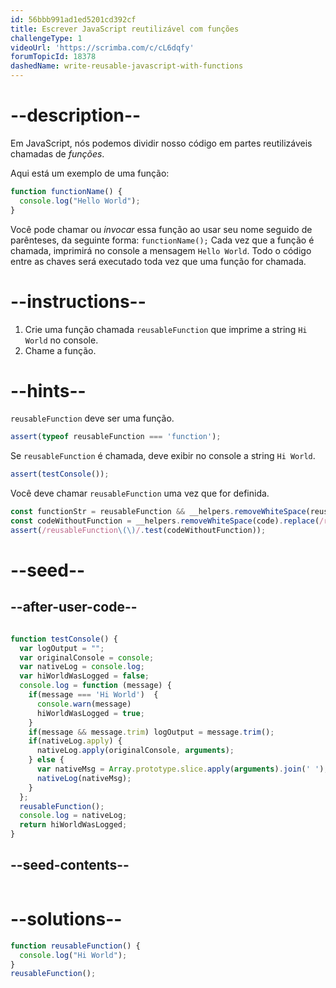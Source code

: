 ```yaml
---
id: 56bbb991ad1ed5201cd392cf
title: Escrever JavaScript reutilizável com funções
challengeType: 1
videoUrl: 'https://scrimba.com/c/cL6dqfy'
forumTopicId: 18378
dashedName: write-reusable-javascript-with-functions
---
```


# --description--

Em JavaScript, nós podemos dividir nosso código em partes reutilizáveis chamadas de <dfn>funções</dfn>.

Aqui está um exemplo de uma função:

```js
function functionName() {
  console.log("Hello World");
}
```

Você pode chamar ou <dfn>invocar</dfn> essa função ao usar seu nome seguido de parênteses, da seguinte forma: `functionName();` Cada vez que a função é chamada, imprimirá no console a mensagem `Hello World`. Todo o código entre as chaves será executado toda vez que uma função for chamada.

# --instructions--

<ol>
  <li>
    Crie uma função chamada <code>reusableFunction</code> que imprime a string <code>Hi World</code> no console.
  </li>
  <li>
    Chame a função.
  </li>
</ol>

# --hints--

`reusableFunction` deve ser uma função.

```js
assert(typeof reusableFunction === 'function');
```

Se `reusableFunction` é chamada, deve exibir no console a string `Hi World`.

```js
assert(testConsole());
```

Você deve chamar `reusableFunction` uma vez que for definida.

```js
const functionStr = reusableFunction && __helpers.removeWhiteSpace(reusableFunction.toString());
const codeWithoutFunction = __helpers.removeWhiteSpace(code).replace(/reusableFunction\(\)\{/g, '');
assert(/reusableFunction\(\)/.test(codeWithoutFunction));
```

# --seed--

## --after-user-code--

```js

function testConsole() {
  var logOutput = "";
  var originalConsole = console;
  var nativeLog = console.log;
  var hiWorldWasLogged = false;
  console.log = function (message) {
    if(message === 'Hi World')  {
      console.warn(message)
      hiWorldWasLogged = true;
    }
    if(message && message.trim) logOutput = message.trim();
    if(nativeLog.apply) {
      nativeLog.apply(originalConsole, arguments);
    } else {
      var nativeMsg = Array.prototype.slice.apply(arguments).join(' ');
      nativeLog(nativeMsg);
    }
  };
  reusableFunction();
  console.log = nativeLog;
  return hiWorldWasLogged;
}

```

## --seed-contents--

```js

```

# --solutions--

```js
function reusableFunction() {
  console.log("Hi World");
}
reusableFunction();
```
